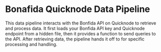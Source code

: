 # Bonafida Quicknode Data Pipeline

This data pipeline interacts with the Bonfida API on Quicknode to retrieve and process data. It first loads your Bonfida API key and Quicknode endpoint from a hidden file, then it provides a function to send queries to the API. After retrieving data, the pipeline hands it off to for specific processing and handling.
